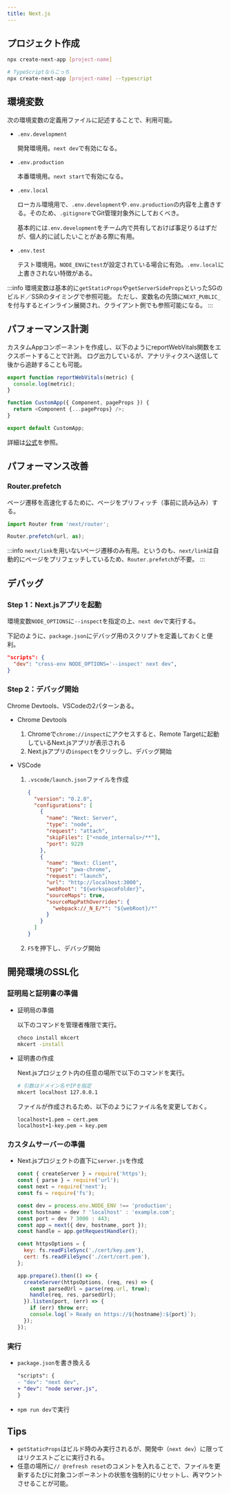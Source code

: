 ```yaml
---
title: Next.js
---
```


## プロジェクト作成

```bash
npx create-next-app [project-name]

# TypeScriptならこっち
npx create-next-app [project-name] --typescript
```

## 環境変数

次の環境変数の定義用ファイルに記述することで、利用可能。

- `.env.development`

  開発環境用。`next dev`で有効になる。

- `.env.production`

  本番環境用。`next start`で有効になる。

- `.env.local`

  ローカル環境用で、`.env.development`や`.env.production`の内容を上書きする。そのため、`.gitignore`でGit管理対象外にしておくべき。

  基本的には`.env.development`をチーム内で共有しておけば事足りるはずだが、個人的に試したいことがある際に有用。

- `.env.test`

  テスト環境用。`NODE_ENV`に`test`が設定されている場合に有効。`.env.local`に上書きされない特徴がある。

:::info
環境変数は基本的に`getStaticProps`や`getServerSideProps`といったSGのビルド／SSRのタイミングで参照可能。
ただし、変数名の先頭に`NEXT_PUBLIC_`を付与するとインライン展開され、クライアント側でも参照可能になる。
:::

## パフォーマンス計測

カスタムAppコンポーネントを作成し、以下のようにreportWebVitals関数をエクスポートすることで計測。
ログ出力しているが、アナリティクスへ送信して後から追跡することも可能。

```ts title=pages/_app.js
export function reportWebVitals(metric) {
  console.log(metric);
}

function CustomApp({ Component, pageProps }) {
  return <Component {...pageProps} />;
}

export default CustomApp;
```

詳細は[公式](https://nextjs.org/docs/advanced-features/measuring-performance)を参照。

## パフォーマンス改善

### Router.prefetch

ページ遷移を高速化するために、ページをプリフィッチ（事前に読み込み）する。

```ts
import Router from 'next/router';

Router.prefetch(url, as);
```

:::info
`next/link`を用いないページ遷移のみ有用。というのも、`next/link`は自動的にページをプリフェッチしているため、`Router.prefetch`が不要。
:::

## デバッグ

### Step 1：Next.jsアプリを起動

環境変数`NODE_OPTIONS`に`--inspect`を指定の上、`next dev`で実行する。

下記のように、`package.json`にデバッグ用のスクリプトを定義しておくと便利。

```json title=package.json
"scripts": {
  "dev": "cross-env NODE_OPTIONS='--inspect' next dev",
}
```

### Step 2：デバッグ開始

Chrome Devtools、VSCodeの2パターンある。

- Chrome Devtools

  1. Chromeで`chrome://inspect`にアクセスすると、Remote Targetに起動しているNext.jsアプリが表示される
  2. Next.jsアプリの`inspect`をクリックし、デバッグ開始

- VSCode

  1. `.vscode/launch.json`ファイルを作成

     ```json title=.vscode/launch.json
     {
       "version": "0.2.0",
       "configurations": [
         {
           "name": "Next: Server",
           "type": "node",
           "request": "attach",
           "skipFiles": ["<node_internals>/**"],
           "port": 9229
         },
         {
           "name": "Next: Client",
           "type": "pwa-chrome",
           "request": "launch",
           "url": "http://localhost:3000",
           "webRoot": "${workspaceFolder}",
           "sourceMaps": true,
           "sourceMapPathOverrides": {
             "webpack://_N_E/*": "${webRoot}/*"
           }
         }
       ]
     }
     ```

  2. `F5`を押下し、デバッグ開始

## 開発環境のSSL化

### 証明局と証明書の準備

- 証明局の準備

  以下のコマンドを管理者権限で実行。

  ```bash
  choco install mkcert
  mkcert -install
  ```

- 証明書の作成

  Next.jsプロジェクト内の任意の場所で以下のコマンドを実行。

  ```bash
  # 引数はドメイン名やIPを指定
  mkcert localhost 127.0.0.1
  ```

  ファイルが作成されるため、以下のようにファイル名を変更しておく。

  ```text
  localhost+1.pem → cert.pem
  localhost+1-key.pem → key.pem
  ```

### カスタムサーバーの準備

- Next.jsプロジェクトの直下に`server.js`を作成

  ```js title=server.js
  const { createServer } = require('https');
  const { parse } = require('url');
  const next = require('next');
  const fs = require('fs');

  const dev = process.env.NODE_ENV !== 'production';
  const hostname = dev ? 'localhost' : 'example.com';
  const port = dev ? 3000 : 443;
  const app = next({ dev, hostname, port });
  const handle = app.getRequestHandler();

  const httpsOptions = {
    key: fs.readFileSync('./cert/key.pem'),
    cert: fs.readFileSync('./cert/cert.pem'),
  };

  app.prepare().then(() => {
    createServer(httpsOptions, (req, res) => {
      const parsedUrl = parse(req.url, true);
      handle(req, res, parsedUrl);
    }).listen(port, (err) => {
      if (err) throw err;
      console.log(`> Ready on https://${hostname}:${port}`);
    });
  });
  ```

### 実行

- `package.json`を書き換える

  ``` diff json title=package.json
  "scripts": {
  - "dev": "next dev",
  + "dev": "node server.js",
  }
  ```

- `npm run dev`で実行

## Tips

- `getStaticProps`はビルド時のみ実行されるが、開発中（`next dev`）に限ってはリクエストごとに実行される。
- 任意の場所に`// @refresh reset`のコメントを入れることで、ファイルを更新するたびに対象コンポーネントの状態を強制的にリセットし、再マウントさせることが可能。
